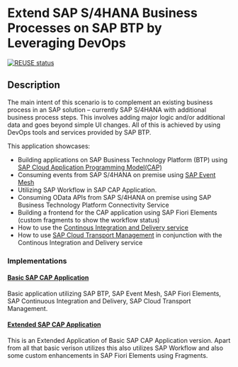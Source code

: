 # Extend SAP S/4HANA Business Processes on SAP BTP by Leveraging DevOps

[![REUSE status](https://api.reuse.software/badge/github.com/SAP-samples/s4hana-btp-extension-devops)](https://api.reuse.software/info/github.com/SAP-samples/s4hana-btp-extension-devops)

## Description

The main intent of this scenario is to complement an existing business process in an SAP solution – currently SAP S/4HANA with additional business process steps. This involves adding major logic and/or additional data and goes beyond simple UI changes. All of this is achieved by using DevOps tools and services provided by SAP BTP.

This application showcases:

- Building applications on SAP Business Technology Platform (BTP) using [SAP Cloud Application Programming Model(CAP)](https://cap.cloud.sap/docs/)
- Consuming events from SAP S/4HANA on premise using [SAP Event Mesh](https://help.sap.com/viewer/bf82e6b26456494cbdd197057c09979f/Cloud/en-US/df532e8735eb4322b00bfc7e42f84e8d.html)
- Utilizing SAP Workflow in SAP CAP Application.
- Consuming OData APIs from SAP S/4HANA on premise using SAP Business Technology Platform Connectivity Service
- Building a frontend for the CAP application using SAP Fiori Elements (custom fragments to show the workflow status)
- How to use the [Continous Integration and Delivery service](https://discovery-center.cloud.sap/serviceCatalog/continuous-integration-&-delivery?region=all)
- How to use [SAP Cloud Transport Management](https://discovery-center.cloud.sap/serviceCatalog/cloud-transport-management?service_plan=standard&region=all) in conjunction with the Continous Integration and Delivery service

### Implementations

#### [Basic SAP CAP Application](https://github.tools.sap/I557006/s4-hana-btp-extension-devops/tree/basic_cap_application)

Basic application utilizing SAP BTP, SAP Event Mesh, SAP Fiori Elements, SAP Continuous Integration and Delivery, SAP Cloud Transport Management.

#### [Extended SAP CAP Application](https://github.tools.sap/I557006/s4-hana-btp-extension-devops/tree/extended_cap_application)

This is an Extended Application of Basic SAP CAP Application version. Apart from all that basic verison utilizes this also utilizes SAP Workflow and also some custom enhancements in SAP Fiori Elements using Fragments.